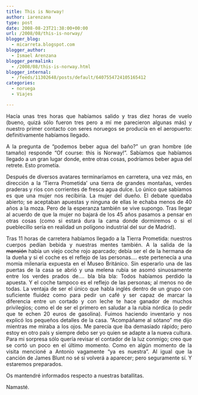 ```yaml
---
title: This is Norway!
author: iarenzana
type: post
date: 2008-08-23T21:38:00+00:00
url: /2008/08/this-is-norway/
blogger_blog:
  - micarreta.blogspot.com
blogger_author:
  - Ismael Arenzana
blogger_permalink:
  - /2008/08/this-is-norway.html
blogger_internal:
  - /feeds/11302648/posts/default/6407554724105165412
categories:
  - noruega
  - Viajes

---
```

<p style="text-align: justify;">
  Hacía unas tres horas que habíamos salido y tras diez horas de vuelo (bueno, quizá sólo fueron tres pero a mí me parecieron algunas más) y nuestro primer contacto con seres noruegos se producía en el aeropuerto: definitivamente habíamos llegado.
</p>

<p style="text-align: justify;">
  A la pregunta de &#8220;podemos beber agua del baño?&#8221; un gran hombre (de tamaño) responde &#8220;Of course: this is Norway!&#8221;. Sabíamos que habíamos llegado a un gran lugar donde, entre otras cosas, podríamos beber agua del retrete. Esto prometía.
</p>

<p style="text-align: justify;">
  Después de diversos avatares terminaríamos en carretera, una vez más, en dirección a la &#8216;Tierra Prometida&#8217; una tierra de grandes montañas, verdes praderas y ríos con corrientes de fresca agua dulce. Lo único que sabíamos es que una mujer nos recibiría. La mujer del dueño. El debate quedaba abierto; se aceptaban apuestas y ninguna de ellas le echaba menos de 40 años a la moza. Pero de la esperanza también se vive supongo. Tras llegar al acuerdo de que la mujer no bajará de los 45 años pasamos a pensar en otras cosas (como si estará dura la cama donde dormiremos o si el pueblecillo sería en realidad un polígono industrial del sur de Madrid).
</p>

<p style="text-align: justify;">
  Tras 11 horas de carretera habíamos llegado a la Tierra Prometida: nuestros cuerpos pedían bebida y nuestras mentes también. A la salida de la <span style="text-decoration: line-through;">mansión</span> había un viejo coche rojo aparcado; debía ser el de la hermana de la dueña y si el coche es el reflejo de las personas&#8230;. este pertenecía a una momia milenaria expuesta en el Museo Británico. Sin esperarlo una de las puertas de la casa se abrió y una melena rubia se asomó sinuosamente entre los verdes prados de&#8230;. bla bla bla: Todos habíamos perdido la apuesta. Y el coche tampoco es el reflejo de las personas; al menos no de todas. La ventaja de ser el único que habla inglés dentro de un grupo con suficiente fluidez como para pedir un café y ser capaz de marcar la diferencia entre un cortado y con leche te hace ganador de muchos privilegios; como el de ser el primero en saludar a la rubia nórdica (o pedir que te echen 20 euros de gasolina). Fuimos haciendo inventario y nos explicó los pequeños detalles de la casa. &#8220;Acompáñame al sótano&#8221; me dijo mientras me miraba a los ojos. Me parecía que iba demasiado rápido; pero estoy en otro país y siempre debo ser yo quien se adapte a la nueva cultura. Para mi sorpresa sólo quería revisar el contador de la luz conmigo; creo que se cortó un poco en el último momento. Como en algún momento de la visita mencioné a Antonio vagamente &#8220;ya es nuestra&#8221;. Al igual que la canción de James Blunt no sé si volverá a aparecer; pero seguramente sí. Y estaremos preparados.
</p>

<p style="text-align: justify;">
  Os mantendré informados respecto a nuestras batallitas.
</p>

<p style="text-align: justify;">
  Namasté.
</p>